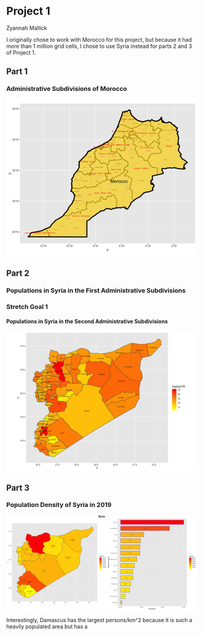 
# Project 1

Zyannah Mallick

I originally chose to work with Morocco for this project, but because it had more than 1 million grid cells, I chose to use Syria instead for parts 2 and 3 of Project 1.

## Part 1
### Administrative Subdivisions of Morocco

![](Morocco1.png)


## Part 2
### Populations in Syria in the First Administrative Subdivisions


### Stretch Goal 1
#### Populations in Syria in the Second Administrative Subdivisions

![](syr_pop19_adm2.png)

## Part 3
### Population Density of Syria in 2019
![](https://github.com/ZyannahMallick/workshop/blob/master/syria_project1_final.png)

Interestingly, Damascus has the largest persons/km^2 because it is such a heavily populated area but has a 


